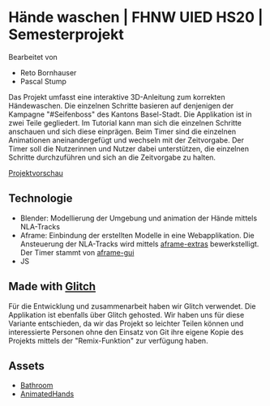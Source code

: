 # Hände waschen | FHNW UIED HS20 | Semesterprojekt

Bearbeitet von

- Reto Bornhauser
- Pascal Stump

Das Projekt umfasst eine interaktive 3D-Anleitung zum korrekten Händewaschen. Die einzelnen Schritte basieren auf denjenigen der Kampagne "#Seifenboss" des Kantons Basel-Stadt.
Die Applikation ist in zwei Teile gegliedert. Im Tutorial kann man sich die einzelnen Schritte anschauen und sich diese einprägen. Beim Timer sind die einzelnen Animationen aneinandergefügt und wechseln mit der Zeitvorgabe. Der Timer soll die Nutzerinnen und Nutzer dabei unterstützen, die einzelnen Schritte durchzuführen und sich an die Zeitvorgabe zu halten.

[Projektvorschau](https://fhnw-uied-hs20-handwash.glitch.me)

## Technologie

- Blender: Modellierung der Umgebung und animation der Hände mittels NLA-Tracks
- Aframe: Einbindung der erstellten Modelle in eine Webapplikation. Die Ansteuerung der NLA-Tracks wird mittels [aframe-extras](https://github.com/n5ro/aframe-extras) bewerkstelligt. Der Timer stammt von [aframe-gui](https://github.com/rdub80/aframe-gui)
- JS

## Made with [Glitch](https://glitch.com/)

Für die Entwicklung und zusammenarbeit haben wir Glitch verwendet. Die Applikation ist ebenfalls über Glitch gehosted.
Wir haben uns für diese Variante entschieden, da wir das Projekt so leichter Teilen können und interessierte Personen ohne den Einsatz von Git ihre eigene Kopie des Projekts mittels der "Remix-Funktion" zur verfügung haben.


## Assets

- [Bathroom](https://cdn.glitch.com/0be449f4-47f5-4f5c-afa7-b1d08243b82b%2Fbathroom.glb?v=1610878044427)
- [AnimatedHands](https://cdn.glitch.com/0be449f4-47f5-4f5c-afa7-b1d08243b82b%2FAnimatedHands.glb?v=1610879035281)


